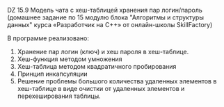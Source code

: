 DZ 15.9 Модель чата с хеш-таблицей хранения пар логин/пароль (домашнее задание по 15 модулю блока "Алгоритмы и структуры данных" курса «Разработчик на C++» от oнлайн-школы SkillFactory)

В программе реализовано:

1. Хранение пар логин (ключ) и хеш пароля в хеш-таблице.
2. Хеш-функция методом умножения
3. Хеш-таблица методом квадратичного пробирования
4. Принцип инкапсуляции
5. Решение проблемы большого количества удаленных элементов в хеш-таблице в виде очистки от удаленных элементов и перехеширования таблицы.
